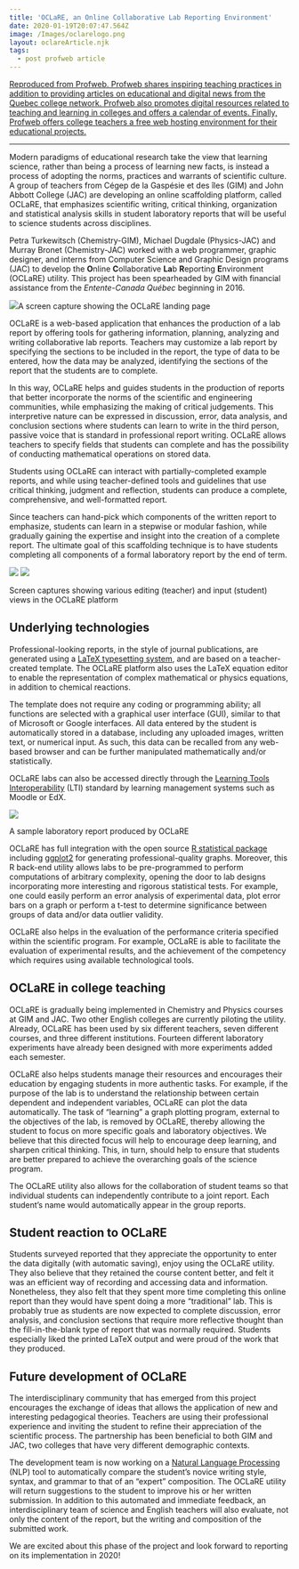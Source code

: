 ```yaml
---
title: 'OCLaRE, an Online Collaborative Lab Reporting Environment'
date: 2020-01-19T20:07:47.564Z
image: /Images/oclarelogo.png
layout: oclareArticle.njk
tags:
  - post profweb article
---
```

[Reproduced from Profweb. Profweb shares inspiring teaching practices in addition to providing articles on educational and digital news from the Quebec college network. Profweb also promotes digital resources related to teaching and learning in colleges and offers a calendar of events. Finally, Profweb offers college teachers a free web hosting environment for their educational projects.](https://www.profweb.ca/en/publications/articles/oclare-an-online-collaborative-lab-reporting-environment?utm_source=Infolettre+anglophone&utm_campaign=e74a09c84d-Infolettre_anglophone_COPY_01&utm_medium=email&utm_term=0_f3ae205636-e74a09c84d-138899417)

- - -

Modern paradigms of educational research take the view that learning science, rather than being a process of learning new facts, is instead a process of adopting the norms, practices and warrants of scientific culture. A group of teachers from Cégep de la Gaspésie et des îles (GIM) and John Abbott College (JAC) are developing an online scaffolding platform, called OCLaRE, that emphasizes scientific writing, critical thinking, organization and statistical analysis skills in student laboratory reports that will be useful to science students across disciplines.

Petra Turkewitsch (Chemistry-GIM), Michael Dugdale (Physics-JAC) and Murray Bronet (Chemistry-JAC) worked with a web programmer, graphic designer, and interns from Computer Science and Graphic Design programs (JAC) to develop the **O**nline **C**ollaborative **La**b **R**eporting **E**nvironment (OCLaRE) utility. This project has been spearheaded by GIM with financial assistance from the *Entente-Canada Québec* beginning in 2016.

[![](https://www.profweb.ca/system/cms/files/files/000/004/416/original/oclare-website.jpg)](https://www.profweb.ca/system/cms/files/files/000/004/416/original/oclare-website.jpg "Opens in a new window.")A screen capture showing the OCLaRE landing page

OCLaRE is a web-based application that enhances the production of a lab report by offering tools for gathering information, planning, analyzing and writing collaborative lab reports. Teachers may customize a lab report by specifying the sections to be included in the report, the type of data to be entered, how the data may be analyzed, identifying the sections of the report that the students are to complete.

In this way, OCLaRE helps and guides students in the production of reports that better incorporate the norms of the scientific and engineering communities, while emphasizing the making of critical judgements. This interpretive nature can be expressed in discussion, error, data analysis, and conclusion sections where students can learn to write in the third person, passive voice that is standard in professional report writing. OCLaRE allows teachers to specify fields that students can complete and has the possibility of conducting mathematical operations on stored data.

Students using OCLaRE can interact with partially-completed example reports, and while using teacher-defined tools and guidelines that use critical thinking, judgment and reflection, students can produce a complete, comprehensive, and well-formatted report.

Since teachers can hand-pick which components of the written report to emphasize, students can learn in a stepwise or modular fashion, while gradually gaining the expertise and insight into the creation of a complete report. The ultimate goal of this scaffolding technique is to have students completing all components of a formal laboratory report by the end of term.

[![](https://www.profweb.ca/system/cms/files/files/000/004/415/original/oclare-teachers-students-views.jpg)](https://www.profweb.ca/system/cms/files/files/000/004/415/original/oclare-teachers-students-views.jpg "Opens in a new window.") [![](https://www.profweb.ca/system/cms/files/files/000/004/414/original/oclare-students-views.jpg)](https://www.profweb.ca/system/cms/files/files/000/004/414/original/oclare-students-views.jpg "Opens in a new window.")

Screen captures showing various editing (teacher) and input (student) views in the OCLaRE platform

## Underlying technologies

Professional-looking reports, in the style of journal publications, are generated using a [LaTeX typesetting system](https://en.wikipedia.org/wiki/LaTeX "Opens in a new window."), and are based on a teacher-created template. The OCLaRE platform also uses the LaTeX equation editor to enable the representation of complex mathematical or physics equations, in addition to chemical reactions.

The template does not require any coding or programming ability; all functions are selected with a graphical user interface (GUI), similar to that of Microsoft or Google interfaces. All data entered by the student is automatically stored in a database, including any uploaded images, written text, or numerical input. As such, this data can be recalled from any web-based browser and can be further manipulated mathematically and/or statistically.

OCLaRE labs can also be accessed directly through the [Learning Tools Interoperability](https://en.wikipedia.org/wiki/Learning_Tools_Interoperability "Opens in a new window.") (LTI) standard by learning management systems such as Moodle or EdX.

[![](https://www.profweb.ca/system/cms/files/files/000/004/413/original/lab-report-example.jpg)](https://www.profweb.ca/system/cms/files/files/000/004/413/original/lab-report-example.jpg "Opens in a new window.")

A sample laboratory report produced by OCLaRE

OCLaRE has full integration with the open source [R statistical package](https://www.r-project.org/about.html "Opens in a new window.") including [ggplot2](https://ggplot2.tidyverse.org/ "Opens in a new window.") for generating professional-quality graphs. Moreover, this R back-end utility allows labs to be pre-programmed to perform computations of arbitrary complexity, opening the door to lab designs incorporating more interesting and rigorous statistical tests. For example, one could easily perform an error analysis of experimental data, plot error bars on a graph or perform a t-test to determine significance between groups of data and/or data outlier validity.

OCLaRE also helps in the evaluation of the performance criteria specified within the scientific program. For example, OCLaRE is able to facilitate the evaluation of experimental results, and the achievement of the competency which requires using available technological tools.

## OCLaRE in college teaching

OCLaRE is gradually being implemented in Chemistry and Physics courses at GIM and JAC. Two other English colleges are currently piloting the utility. Already, OCLaRE has been used by six different teachers, seven different courses, and three different institutions. Fourteen different laboratory experiments have already been designed with more experiments added each semester.

OCLaRE also helps students manage their resources and encourages their education by engaging students in more authentic tasks. For example, if the purpose of the lab is to understand the relationship between certain dependent and independent variables, OCLaRE can plot the data automatically. The task of “learning” a graph plotting program, external to the objectives of the lab, is removed by OCLaRE, thereby allowing the student to focus on more specific goals and laboratory objectives. We believe that this directed focus will help to encourage deep learning, and sharpen critical thinking. This, in turn, should help to ensure that students are better prepared to achieve the overarching goals of the science program.

The OCLaRE utility also allows for the collaboration of student teams so that individual students can independently contribute to a joint report. Each student’s name would automatically appear in the group reports.

## Student reaction to OCLaRE

Students surveyed reported that they appreciate the opportunity to enter the data digitally (with automatic saving), enjoy using the OCLaRE utility. They also believe that they retained the course content better, and felt it was an efficient way of recording and accessing data and information. Nonetheless, they also felt that they spent more time completing this online report than they would have spent doing a more “traditional” lab. This is probably true as students are now expected to complete discussion, error analysis, and conclusion sections that require more reflective thought than the fill-in-the-blank type of report that was normally required. Students especially liked the printed LaTeX output and were proud of the work that they produced.

## Future development of OCLaRE

The interdisciplinary community that has emerged from this project encourages the exchange of ideas that allows the application of new and interesting pedagogical theories. Teachers are using their professional experience and inviting the student to refine their appreciation of the scientific process. The partnership has been beneficial to both GIM and JAC, two colleges that have very different demographic contexts.

The development team is now working on a [Natural Language Processing](https://en.wikipedia.org/wiki/Natural_language_processing "Opens in a new window.") (NLP) tool to automatically compare the student’s novice writing style, syntax, and grammar to that of an “expert” composition. The OCLaRE utility will return suggestions to the student to improve his or her written submission. In addition to this automated and immediate feedback, an interdisciplinary team of science and English teachers will also evaluate, not only the content of the report, but the writing and composition of the submitted work.

We are excited about this phase of the project and look forward to reporting on its implementation in 2020!